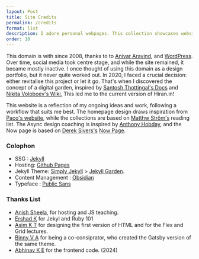 ```yaml
---
layout: Post
title: Site Credits
permalink: /credits
format: list
description: I adore personal webpages. This collection showcases websites that have inspired me to create, curate, and take pride in my own little corner of the internet. (🌱 for digital gardens)
order: 10
---
```

This domain is with since 2008, thanks to to <a href="https://twitter.com/anivar">Anivar Aravind</a>, and <a href="https://wordpress.com/">WordPress</a>. Over time, social media took centre stage, and while the site remained, it became mostly inactive. I once thought of using this domain as a design portfolio, but it never quite worked out. In 2020, I faced a crucial decision: either revitalise this project or let it go. That's when I discovered the concept of a digital garden, inspired by <a href="https://docs.thottingal.in/">Santosh Thottingal's Docs</a> and <a href="https://wiki.nikiv.dev/">Nikita Voloboev's Wiki.</a> This led me to the current version of Hiran.in!

This website is a reflection of my ongoing ideas and work, following a workflow that suits me best. The homepage design draws inspiration from <a href="https://paco.me/">Paco's website</a>, while the collections are based on <a href="https://matthewstrom.com/reading">Matthw Ström's</a> reading list. The Async design coaching is inspired by <a href="https://anthonyhobday.com/">Anthony Hobday</a>, and the Now page is based on <a href="https://sive.rs/">Derek Sivers's</a> <a href="https://nownownow.com/about">Now Page</a>.

### Colophon
- SSG : <a href="https://wiki.nikiv.dev/">Jekyll</a>
- Hosting:  <a href="https://github.com/pages">Github Pages</a>
- Jekyll Theme: <a href="https://github.com/raghudotcc/simply-jekyll">Simply Jekyll</a> > <a href="https://github.com/Jekyll-Garden/jekyll-garden.github.io">Jekyll Garden</a>.
- Content Management : <a href="https://obsidian.md/">Obsidian</a>
- Typeface : <a href="https://fonts.google.com/specimen/Public+Sans/about">Public Sans</a>

### Thanks List
- <a href="https://github.com/anishsheela">Anish Sheela</a>, for hosting and JS teaching.
- <a href="https://github.com/ershad">Ershad K</a> for Jekyl and Ruby 101
- <a href="https://www.ktasim.com/">Asim K T</a> for designing the first version of HTML and for the Flex and Grid lectures.
- <a href="https://notes.binnyva.com/">Binny V A</a> for being a co-consiprator, who created the Gatsby version of the same theme. 
- <a href="https://abhinav-k-e.github.io/">Abhinav K E</a> for the frontend code. (2024)
